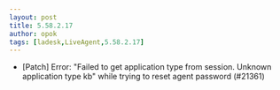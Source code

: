```yaml
---
layout: post
title: 5.58.2.17
author: opok
tags: [ladesk,LiveAgent,5.58.2.17]
---
```


- [Patch] Error: "Failed to get application type from session. Unknown application type kb" while trying to reset agent password (#21361)
